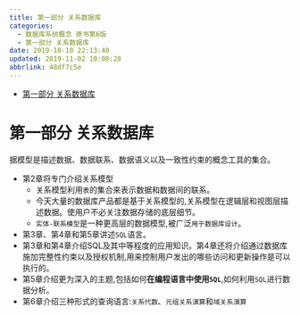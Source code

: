 ```yaml
---
title: 第一部分 关系数据库
categories: 
  - 数据库系统概念 原书第6版
  - 第一部分 关系数据库
date: 2019-10-10 22:13:40
updated: 2019-11-02 10:08:28
abbrlink: 48df7c5e
---
```

- [第一部分 关系数据库](/ReadingNotes/48df7c5e/#第一部分-关系数据库)

<!--more-->
<script src="https://cdn.bootcss.com/jquery/3.4.0/jquery.slim.min.js"></script>
<script>$(document).ready(function () {$(".post-body > ul:nth-child(1)").hide();});</script>

<!--end-->
<!--SSTStart-->
# 第一部分 关系数据库 #
据模型是描述数据、数据联系、数据语义以及一致性约束的概念工具的集合。
- 第2章将专门介绍关系模型
    - 关系模型利用`表`的集合来表示数据和数据间的联系。
    - 今天大量的数据库产品都是基于关系模型的,关系模型在逻辑层和视图层描述数据。使用户不必关注数据存储的底层细节。
    - `实体-联系模型`是一种更高层的数据模型,被广泛`用于数据库设计`。
- 第3章、第4章和第5章讲述`SQL`语言。
- 第3章和第4章介绍SQL及其中等程度的应用知识。第4章还将介绍通过数据库施加完整性约束以及授权机制,用来控制用户发出的哪些访问和更新操作是可以执行的。
- 第5章介绍更为深入的主题,包括如何**在编程语言中使用`SQL`**,如何利用`SQL`进行数据分析。
- 第6章介绍三种形式的查询语言:`关系代数`、`元组关系演算`和`域关系演算`

<!--SSTStop-->


